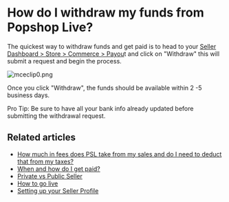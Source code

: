 # How do I withdraw my funds from Popshop Live?

The quickest way to withdraw funds and get paid is to head to your [Seller Dashboard > Store > Commerce > Payou](https://dashboard.popshop.live/store/commerce/payout)t and click on "Withdraw" this will submit a request and begin the process.&#x20;

![mceclip0.png](https://help.popshop.live/hc/article\_attachments/4457444342415/mceclip0.png)

Once you click "Withdraw", the funds should be available within 2 -5 business days.

Pro Tip: Be sure to have all your bank info already updated before submitting the withdrawal request.&#x20;

## Related articles

* [How much in fees does PSL take from my sales and do I need to deduct that from my taxes?](https://jamble.gitbook.io/popshop-live/payment-and-tax/how-much-in-fees-does-psl-take-from-my-sales-and-do-i-need-to-deduct-that-from-my-taxes)
* [When and how do I get paid?](https://jamble.gitbook.io/popshop-live/payment-and-tax/when-and-how-do-i-get-paid)
* [Private vs Public Seller](https://jamble.gitbook.io/popshop-live/going-live/private-vs-public-seller)
* [How to go live](https://jamble.gitbook.io/popshop-live/new-seller-on-ramp/how-to-go-live)
* [Setting up your Seller Profile](https://jamble.gitbook.io/popshop-live/new-seller-on-ramp/setting-up-your-seller-profile)
